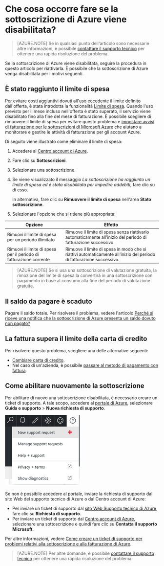 <properties
	pageTitle="Che cosa occorre fare se la sottoscrizione di Azure viene disabilitata? | Microsoft Azure"
	description="Descrive i motivi per cui la sottoscrizione di Azure viene disabilitata e la soluzione al problema"
	services=""
	documentationCenter=""
	authors="genlin"
	manager="msmbaldwin"
	editor=""
	tags="billing"
	/>

<tags
	ms.service="billing"
	ms.workload="na"
	ms.tgt_pltfrm="na"
	ms.devlang="na"
	ms.topic="article"
	ms.date="08/24/2016"
	ms.author="genli"/>

# Che cosa occorre fare se la sottoscrizione di Azure viene disabilitata?

> [AZURE.NOTE] Se in qualsiasi punto dell'articolo sono necessarie altre informazioni, è possibile [contattare il supporto tecnico](https://portal.azure.com/?#blade/Microsoft_Azure_Support/HelpAndSupportBlade) per ottenere una rapida risoluzione del problema.

Se la sottoscrizione di Azure viene disabilitata, seguire la procedura in questo articolo per riattivarla. È possibile che la sottoscrizione di Azure venga disabilitata per i motivi seguenti.

## È stato raggiunto il limite di spesa

Per evitare costi aggiuntivi dovuti all'uso eccedente il limite definito dall'offerta, è stata introdotta la funzionalità [Limite di spesa](https://azure.microsoft.com/pricing/spending-limits/). Quando l'uso previsto per il mese incluso nell'offerta è stato superato, il servizio viene disabilitato fino alla fine del mese di fatturazione. È possibile scegliere di rimuovere il limite di spesa per evitare questo problema e [impostare avvisi di fatturazione per le sottoscrizioni di Microsoft Azure](billing-set-up-alerts.md) che aiutano a monitorare e gestire le attività di fatturazione per gli account Azure.

Di seguito viene illustrato come eliminare il limite di spesa:

1. Accedere al [Centro account di Azure](https://account.windowsazure.com/Home/Index).

2. Fare clic su **Sottoscrizioni**.

3. Selezionare una sottoscrizione.

4. Se viene visualizzato il messaggio *La sottoscrizione ha raggiunto un limite di spesa ed è stata disabilitata per impedire addebiti*, fare clic su di esso.

	In alternativa, fare clic su **Rimuovere il limite di spesa** nell'area **Stato sottoscrizione**.

5. Selezionare l'opzione che si ritiene più appropriata:

|Opzione|Effetto|
|------|------|
|Rimuovi il limite di spesa per un periodo illimitato|Rimuove il limite di spesa senza riattivarlo automaticamente all'inizio del periodo di fatturazione successivo.|
|Rimuovi il limite di spesa per il periodo di fatturazione corrente|Rimuove il limite di spesa in modo che si riattivi automaticamente all'inizio del periodo di fatturazione successivo.|

>[AZURE.NOTE] Se si usa una sottoscrizione di valutazione gratuita, la rimozione del limite di spesa la convertirà in una sottoscrizione con pagamento in base al consumo alla fine del periodo di valutazione gratuita.

## Il saldo da pagare è scaduto

Pagare il saldo totale. Per risolvere il problema, vedere l'articolo [Perché si riceve una notifica che la sottoscrizione di Azure presenta un saldo dovuto non pagato?](billing-azure-subscription-past-due-balance.md#what-can-you-do-to-resolve-the-issue)

## La fattura supera il limite della carta di credito

Per risolvere questo problema, scegliere una delle alternative seguenti:

- [Cambiare carta di credito](billing-how-to-change-credit-card.md).
- Nel caso di un'azienda, è possibile [passare al metodo di pagamento con fattura](https://azure.microsoft.com/pricing/invoicing/).

## Come abilitare nuovamente la sottoscrizione

Per abilitare di nuovo una sottoscrizione disabilitata, è necessario creare un ticket di supporto. A tale scopo, accedere al [portale di Azure](https://portal.azure.com/), selezionare **Guida e supporto** > **Nuova richiesta di supporto**.

![helpandsupportbutton](./media/billing-how-to-create-billing-support-ticket/helpandsupport.png)  

Se non è possibile accedere al portale, inviare la richiesta di supporto dal sito Web del supporto tecnico di Azure o dal Centro account di Azure:

 * Per inviare un ticket di supporto dal [sito Web Supporto tecnico di Azure](https://azure.microsoft.com/support/options/), fare clic su **Richiesta di supporto**.
 * Per inviare un ticket di supporto dal [Centro account di Azure](https://account.windowsazure.com/Subscriptions), selezionare una sottoscrizione e quindi fare clic su **Contatta il supporto Microsoft**.

Per altre informazioni, vedere [Come creare un ticket di supporto per problemi relativi alla sottoscrizione e alla fatturazione di Azure](billing-how-to-create-billing-support-ticket.md).

> [AZURE.NOTE] Per altre domande, è possibile [contattare il supporto tecnico](https://portal.azure.com/?#blade/Microsoft_Azure_Support/HelpAndSupportBlade) per ottenere una rapida risoluzione del problema.

<!---HONumber=AcomDC_0824_2016-->